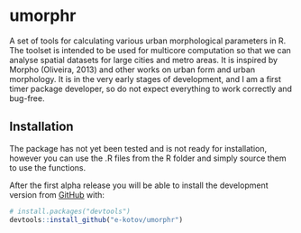 
<!-- README.md is generated from README.Rmd. Please edit that file -->

# umorphr

A set of tools for calculating various urban morphological parameters in
R. The toolset is intended to be used for multicore computation so that
we can analyse spatial datasets for large cities and metro areas. It is
inspired by Morpho (Oliveira, 2013) and other works on urban form and
urban morphology. It is in the very early stages of development, and I
am a first timer package developer, so do not expect everything to work
correctly and bug-free.

## Installation

The package has not yet been tested and is not ready for installation,
however you can use the .R files from the R folder and simply source
them to use the functions.

After the first alpha release you will be able to install the
development version from [GitHub](https://github.com/) with:

``` r
# install.packages("devtools")
devtools::install_github("e-kotov/umorphr")
```
